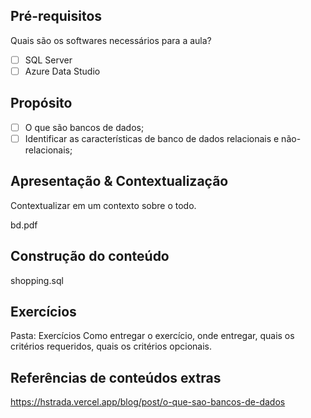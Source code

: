 ## Pré-requisitos

Quais são os softwares necessários para a aula?

- [ ] SQL Server
- [ ] Azure Data Studio

## Propósito

- [ ] O que são bancos de dados;
- [ ] Identificar as características de banco de dados relacionais e não-relacionais;

## Apresentação & Contextualização

Contextualizar em um contexto sobre o todo.

bd.pdf

## Construção do conteúdo

shopping.sql

## Exercícios

Pasta: Exercícios
Como entregar o exercício, onde entregar, quais os critérios requeridos, quais os critérios opcionais.

## Referências de conteúdos extras

https://hstrada.vercel.app/blog/post/o-que-sao-bancos-de-dados
